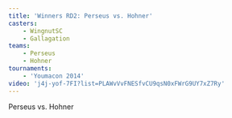 ```yaml
---
title: 'Winners RD2: Perseus vs. Hohner'
casters:
    - WingnutSC
    - Gallagation
teams:
    - Perseus
    - Hohner
tournaments:
    - 'Youmacon 2014'
video: 'j4j-yof-7FI?list=PLAWvVvFNESfvCU9qsN0xFWrG9UY7xZ7Ry'
---
```

Perseus vs. Hohner